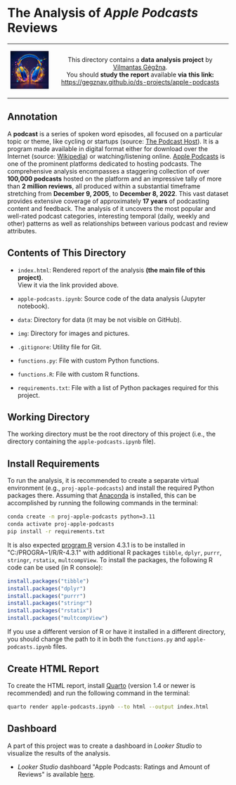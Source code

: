 The Analysis of *Apple Podcasts* Reviews
========================================

<table width="100%">
  <tr>
  <td width="20%">
  <p align="center">
  
  <img src="img/logo-mini.png">

  </p>
  </td> 
  <td width="80%" align="center">
  
  This directory contains a **data analysis project** by [Vilmantas Gėgžna](https://github.com/GegznaV).  
You should **study the report** available **via this link:**  
<https://gegznav.github.io/ds-projects/apple-podcasts>   

  </td>
  </tr>
</table>


Annotation
----------

A **podcast** is a series of spoken word episodes, all focused on a particular topic or theme, like cycling or startups
(source: [The Podcast Host](https://www.thepodcasthost.com/listening/what-is-a-podcast/)).
It is a program made available in digital format either for download over the Internet
(source: [Wikipedia](https://en.wikipedia.org/wiki/Podcast)) or watching/listening online.
[Apple Podcasts](https://www.apple.com/apple-podcasts/) is one of the prominent platforms dedicated to hosting podcasts.
The comprehensive analysis encompasses a staggering collection of over **100,000 podcasts** hosted on the platform and an impressive tally of more than **2 million reviews**, all produced within a substantial timeframe stretching from **December 9, 2005**, to **December 8, 2022**. This vast dataset provides extensive coverage of approximately **17 years** of podcasting content and feedback. The analysis of it uncovers the most popular and well-rated podcast categories, interesting temporal (daily, weekly and other) patterns as well as relationships between various podcast and review attributes.


Contents of This Directory
--------------------------

- `index.html`:
Rendered report of the analysis **(the main file of this project)**.  
View it via the link provided above.

- `apple-podcasts.ipynb`:
Source code of the data analysis (Jupyter notebook).

- `data`:
Directory for data (it may be not visible on GitHub).

- `img`:
Directory for images and pictures.

- `.gitignore`:
Utility file for Git.

- `functions.py`: 
File with custom Python functions.

- `functions.R`: 
File with custom R functions.

- `requirements.txt`: 
File with a list of Python packages required for this project.


Working Directory
-----------------

The working directory must be the root directory of this project (i.e., the directory containing the `apple-podcasts.ipynb` file).


Install Requirements
--------------------

To run the analysis, it is recommended to create a separate virtual environment (e.g., `proj-apple-podcasts`) and install the required Python packages there.
Assuming that [Anaconda](https://www.anaconda.com/download) is installed, this can be accomplished by running the following commands in the terminal:

```bash
conda create -n proj-apple-podcasts python=3.11
conda activate proj-apple-podcasts
pip install -r requirements.txt
```

It is also expected [program R](https://www.r-project.org/) version 4.3.1 is to be installed in "C:/PROGRA~1/R/R-4.3.1" with additional R packages `tibble`,  `dplyr`, `purrr`, `stringr`, `rstatix`, `multcompView`. To install the packages, the following R code can be used (in R console):

```r
install.packages("tibble")
install.packages("dplyr")
install.packages("purrr")
install.packages("stringr")
install.packages("rstatix")
install.packages("multcompView")
```

If you use a different version of R or have it installed in a different directory, you should change the path to it in both the `functions.py` and `apple-podcasts.ipynb` files.


Create HTML Report
------------------

To create the HTML report, install [Quarto](https://quarto.org/docs/download/) (version 1.4 or newer is recommended) and run the following command in the terminal:

```bash
quarto render apple-podcasts.ipynb --to html --output index.html
```

Dashboard
--------------

A part of this project was to create a dashboard in *Looker Studio* to visualize the results of the analysis. 

- *Looker Studio* dashboard "Apple Podcasts: Ratings and Amount of Reviews" is available 
  <a href="https://datastudio.google.com/reporting/e10e312b-8ccc-44b9-b85d-984956d496f0" target="_blank">here</a>.
